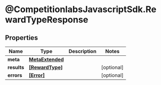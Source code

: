 # @CompetitionlabsJavascriptSdk.RewardTypeResponse

## Properties

Name | Type | Description | Notes
------------ | ------------- | ------------- | -------------
**meta** | [**MetaExtended**](docs/MetaExtended.md) |  | 
**results** | [**[RewardType]**](docs/RewardType.md) |  | [optional] 
**errors** | [**[Error]**](docs/Error.md) |  | [optional] 


